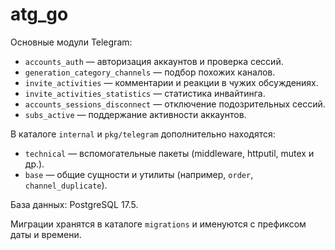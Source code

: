 # atg_go

Основные модули Telegram:

- `accounts_auth` — авторизация аккаунтов и проверка сессий.
- `generation_category_channels` — подбор похожих каналов.
- `invite_activities` — комментарии и реакции в чужих обсуждениях.
- `invite_activities_statistics` — статистика инвайтинга.
- `accounts_sessions_disconnect` — отключение подозрительных сессий.
- `subs_active` — поддержание активности аккаунтов.

В каталоге `internal` и `pkg/telegram` дополнительно находятся:

- `technical` — вспомогательные пакеты (middleware, httputil, mutex и др.).
- `base` — общие сущности и утилиты (например, `order`, `channel_duplicate`).

База данных: PostgreSQL 17.5.

Миграции хранятся в каталоге `migrations` и именуются с префиксом даты и времени.
